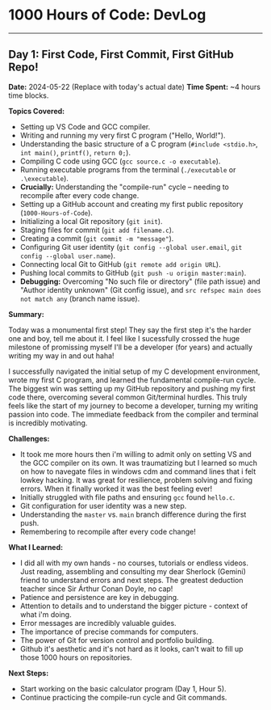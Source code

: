 # 1000 Hours of Code: DevLog

---

## Day 1: First Code, First Commit, First GitHub Repo!

**Date:** 2024-05-22 (Replace with today's actual date)
**Time Spent:** ~4 hours time blocks.

**Topics Covered:**

* Setting up VS Code and GCC compiler.
* Writing and running my very first C program ("Hello, World!").
* Understanding the basic structure of a C program (`#include <stdio.h>`, `int main()`, `printf()`, `return 0;`).
* Compiling C code using GCC (`gcc source.c -o executable`).
* Running executable programs from the terminal (`./executable` or `.\executable`).
* **Crucially:** Understanding the "compile-run" cycle – needing to recompile after every code change.
* Setting up a GitHub account and creating my first public repository (`1000-Hours-of-Code`).
* Initializing a local Git repository (`git init`).
* Staging files for commit (`git add filename.c`).
* Creating a commit (`git commit -m "message"`).
* Configuring Git user identity (`git config --global user.email`, `git config --global user.name`).
* Connecting local Git to GitHub (`git remote add origin URL`).
* Pushing local commits to GitHub (`git push -u origin master:main`).
* **Debugging:** Overcoming "No such file or directory" (file path issue) and "Author identity unknown" (Git config issue), and `src refspec main does not match any` (branch name issue).

**Summary:**

Today was a monumental first step!
They say the first step it's the harder one and boy, tell me about it. I feel like I sucessfully crossed the huge milestone of promissing myself I'll be a developer (for years) and actually writing my way in and out haha!

 I successfully navigated the initial setup of my C development environment, wrote my first C program, and learned the fundamental compile-run cycle. The biggest win was setting up my GitHub repository and pushing my first code there, overcoming several common Git/terminal hurdles. This truly feels like the start of my journey to become a developer, turning my writing passion into code. The immediate feedback from the compiler and terminal is incredibly motivating.

**Challenges:**

* It took me more hours then i'm willing to admit only on setting VS and the GCC compiler on its own. It was traumatizing but I learned so much on how to navegate files in windows cdm and command lines that i felt lowkey hacking. It was great for resilience, problem solving and fixing errors. When it finally worked it was the best feeling ever!
* Initially struggled with file paths and ensuring `gcc` found `hello.c`.
* Git configuration for user identity was a new step.
* Understanding the `master` vs. `main` branch difference during the first push.
* Remembering to recompile after every code change!

**What I Learned:**

* I did all with my own hands - no courses, tutorials or endless videos. Just reading, assembling and consulting my dear Sherlock (Gemini) friend to understand errors and next steps. The greatest deduction teacher since Sir Árthur Conan Doyle, no cap!
* Patience and persistence are key in debugging.
* Attention to details and to understand the bigger picture - context of what i'm doing.
* Error messages are incredibly valuable guides.
* The importance of precise commands for computers.
* The power of Git for version control and portfolio building.
* Github it's aesthetic and it's not hard as it looks, can't wait to fill up those 1000 hours on repositories.

**Next Steps:**

* Start working on the basic calculator program (Day 1, Hour 5).
* Continue practicing the compile-run cycle and Git commands.
